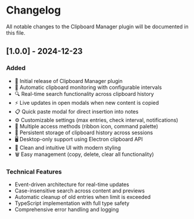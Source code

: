 # Changelog

All notable changes to the Clipboard Manager plugin will be documented in this file.

## [1.0.0] - 2024-12-23

### Added
- 🎉 Initial release of Clipboard Manager plugin
- 🔄 Automatic clipboard monitoring with configurable intervals
- 🔍 Real-time search functionality across clipboard history
- ⚡ Live updates in open modals when new content is copied
- 📋 Quick paste modal for direct insertion into notes
- ⚙️ Customizable settings (max entries, check interval, notifications)
- 🎯 Multiple access methods (ribbon icon, command palette)
- 💾 Persistent storage of clipboard history across sessions
- 🖥️ Desktop-only support using Electron clipboard API
- 🎨 Clean and intuitive UI with modern styling
- 🗑️ Easy management (copy, delete, clear all functionality)

### Technical Features
- Event-driven architecture for real-time updates
- Case-insensitive search across content and previews
- Automatic cleanup of old entries when limit is exceeded
- TypeScript implementation with full type safety
- Comprehensive error handling and logging 